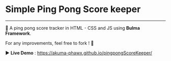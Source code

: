 # Simple Ping Pong Score keeper

---

:tennis: A ping pong score tracker in HTML - CSS and JS using **Bulma Framework**.

For any improvements, feel free to fork ! :thought_balloon:

:arrow_forward: **Live Demo** : https://akuma-phawx.github.io/pingpongScoreKeeper/
